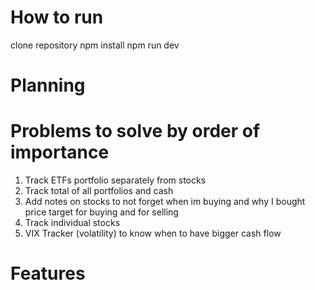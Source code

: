 # How to run
clone repository
npm install
npm run dev

# Planning

# Problems to solve by order of importance

1. Track ETFs portfolio separately from stocks 
2. Track total of all portfolios and cash
3. Add notes on stocks to not forget when im buying and why I bought price target for buying and for selling
4. Track individual stocks
5. VIX Tracker (volatility) to know when to have bigger cash flow


# Features
